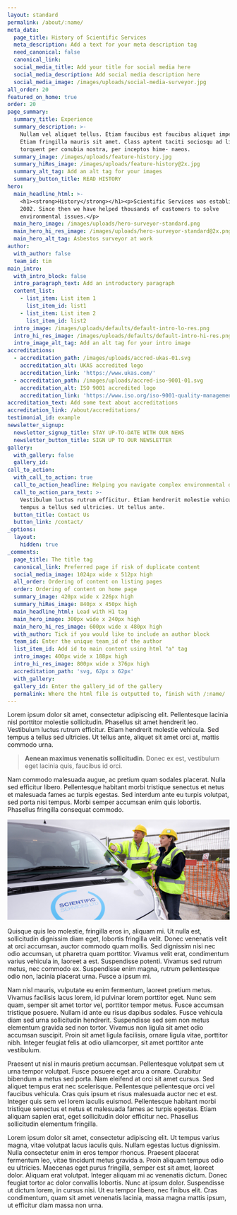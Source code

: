 ```yaml
---
layout: standard
permalink: /about/:name/
meta_data:
  page_title: History of Scientific Services
  meta_description: Add a text for your meta description tag
  need_canonical: false
  canonical_link:
  social_media_title: Add your title for social media here
  social_media_description: Add social media description here
  social_media_image: /images/uploads/social-media-surveyor.jpg
all_order: 20
featured_on_home: true
order: 20
page_summary:
  summary_title: Experience
  summary_description: >-
    Nullam vel aliquet tellus. Etiam faucibus est faucibus aliquet imperdiet.
    Etiam fringilla mauris sit amet. Class aptent taciti sociosqu ad litora
    torquent per conubia nostra, per inceptos hime- naeos.
  summary_image: /images/uploads/feature-history.jpg
  summary_hiRes_image: /images/uploads/feature-history@2x.jpg
  summary_alt_tag: Add an alt tag for your images
  summary_button_title: READ HISTORY
hero:
  main_headline_html: >-
    <h1><strong>History</strong></h1><p>Scientific Services was established in
    2002. Since then we have helped thousands of customers to solve
    environmental issues.</p>
  main_hero_image: /images/uploads/hero-surveyor-standard.png
  main_hero_hi_res_image: /images/uploads/hero-surveyor-standard@2x.png
  main_hero_alt_tag: Asbestos surveyor at work
author:
  with_author: false
  team_id: tim
main_intro:
  with_intro_block: false
  intro_paragraph_text: Add an introductory paragraph
  content_list:
    - list_item: List item 1
      list_item_id: list1
    - list_item: List item 2
      list_item_id: list2
  intro_image: /images/uploads/defaults/default-intro-lo-res.png
  intro_hi_res_image: /images/uploads/defaults/default-intro-hi-res.png
  intro_image_alt_tag: Add an alt tag for your intro image
accreditations:
  - accreditation_path: /images/uploads/accred-ukas-01.svg
    accreditation_alt: UKAS accredited logo
    accreditation_link: 'https://www.ukas.com/'
  - accreditation_path: /images/uploads/accred-iso-9001-01.svg
    accreditation_alt: ISO 9001 accredited logo
    accreditation_link: 'https://www.iso.org/iso-9001-quality-management.html'
accreditation_text: Add some text about accreditations
accreditation_link: /about/accreditations/
testimonial_id: example
newsletter_signup:
  newsletter_signup_title: STAY UP-TO-DATE WITH OUR NEWS
  newsletter_button_title: SIGN UP TO OUR NEWSLETTER
gallery:
  with_gallery: false
  gallery_id:
call_to_action:
  with_call_to_action: true
  call_to_action_headline: Helping you navigate complex environmental dangers
  call_to_action_para_text: >-
    Vestibulum luctus rutrum efficitur. Etiam hendrerit molestie vehicula. Sed
    tempus a tellus sed ultricies. Ut tellus ante.
  button_title: Contact Us
  button_link: /contact/
_options:
  layout:
    hidden: true
_comments:
  page_title: The title tag
  canonical_link: Preferred page if risk of duplicate content
  social_media_image: 1024px wide x 512px high
  all_order: Ordering of content on listing pages
  order: Ordering of content on home page
  summary_image: 420px wide x 226px high
  summary_hiRes_image: 840px x 450px high
  main_headline_html: Lead with H1 tag
  main_hero_image: 300px wide x 240px high
  main_hero_hi_res_image: 600px wide x 480px high
  with_author: Tick if you would like to include an author block
  team_id: Enter the unique team_id of the author
  list_item_id: Add id to main content using html "a" tag
  intro_image: 400px wide x 188px high
  intro_hi_res_image: 800px wide x 376px high
  accreditation_path: 'svg, 62px x 62px'
  with_gallery:
  gallery_id: Enter the gallery_id of the gallery
  permalink: Where the html file is outputted to, finish with /:name/
---
```


Lorem ipsum dolor sit amet, consectetur adipiscing elit. Pellentesque lacinia nisl porttitor molestie sollicitudin. Phasellus sit amet hendrerit leo. Vestibulum luctus rutrum efficitur. Etiam hendrerit molestie vehicula. Sed tempus a tellus sed ultricies. Ut tellus ante, aliquet sit amet orci at, mattis commodo urna.

> **Aenean maximus venenatis sollicitudin**. Donec ex est, vestibulum eget lacinia quis, faucibus id orci.

Nam commodo malesuada augue, ac pretium quam sodales placerat. Nulla sed efficitur libero. Pellentesque habitant morbi tristique senectus et netus et malesuada fames ac turpis egestas. Sed interdum ante eu turpis volutpat, sed porta nisi tempus. Morbi semper accumsan enim quis lobortis. Phasellus fringilla consequat commodo.

![](/images/uploads/main-surveyor-building-site@2x.jpg)

Quisque quis leo molestie, fringilla eros in, aliquam mi. Ut nulla est, sollicitudin dignissim diam eget, lobortis fringilla velit. Donec venenatis velit at orci accumsan, auctor commodo quam mollis. Sed dignissim nisi nec odio accumsan, ut pharetra quam porttitor. Vivamus velit erat, condimentum varius vehicula in, laoreet a est. Suspendisse potenti. Vivamus sed rutrum metus, nec commodo ex. Suspendisse enim magna, rutrum pellentesque odio non, lacinia placerat urna. Fusce a ipsum mi.

Nam nisl mauris, vulputate eu enim fermentum, laoreet pretium metus. Vivamus facilisis lacus lorem, id pulvinar lorem porttitor eget. Nunc sem quam, semper sit amet tortor vel, porttitor tempor metus. Fusce accumsan tristique posuere. Nullam id ante eu risus dapibus sodales. Fusce vehicula diam sed urna sollicitudin hendrerit. Suspendisse sed sem non metus elementum gravida sed non tortor. Vivamus non ligula sit amet odio accumsan suscipit. Proin sit amet ligula facilisis, ornare ligula vitae, porttitor nibh. Integer feugiat felis at odio ullamcorper, sit amet porttitor ante vestibulum.

Praesent ut nisl in mauris pretium accumsan. Pellentesque volutpat sem ut urna tempor volutpat. Fusce posuere eget arcu a ornare. Curabitur bibendum a metus sed porta. Nam eleifend at orci sit amet cursus. Sed aliquet tempus erat nec scelerisque. Pellentesque pellentesque orci vel faucibus vehicula. Cras quis ipsum et risus malesuada auctor nec et est. Integer quis sem vel lorem iaculis euismod. Pellentesque habitant morbi tristique senectus et netus et malesuada fames ac turpis egestas. Etiam aliquam sapien erat, eget sollicitudin dolor efficitur nec. Phasellus sollicitudin elementum fringilla.

Lorem ipsum dolor sit amet, consectetur adipiscing elit. Ut tempus varius magna, vitae volutpat lacus iaculis quis. Nullam egestas luctus dignissim. Nulla consectetur enim in eros tempor rhoncus. Praesent placerat fermentum leo, vitae tincidunt metus gravida a. Proin aliquam tempus odio eu ultricies. Maecenas eget purus fringilla, semper est sit amet, laoreet dolor. Aliquam erat volutpat. Integer aliquam mi ac venenatis dictum. Donec feugiat tortor ac dolor convallis lobortis. Nunc at ipsum dolor. Suspendisse ut dictum lorem, in cursus nisi. Ut eu tempor libero, nec finibus elit. Cras condimentum, quam sit amet venenatis lacinia, massa magna mattis ipsum, ut efficitur diam massa non urna.
